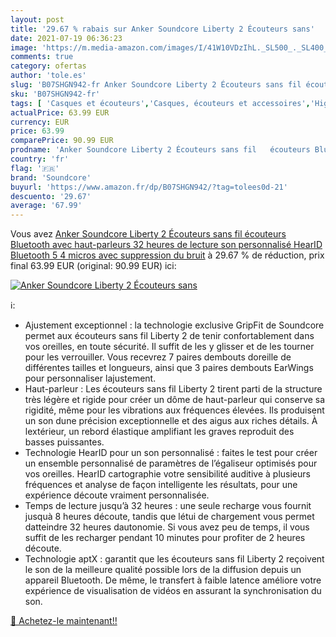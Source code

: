 ```yaml
---
layout: post
title: '29.67 % rabais sur Anker Soundcore Liberty 2 Écouteurs sans'
date: 2021-07-19 06:36:23
image: 'https://m.media-amazon.com/images/I/41W10VDzIhL._SL500_._SL400_.jpg'
comments: true
category: ofertas
author: 'tole.es'
slug: 'B07SHGN942-fr Anker Soundcore Liberty 2 Écouteurs sans fil écouteurs...'
sku: 'B07SHGN942-fr'
tags: [ 'Casques et écouteurs','Casques, écouteurs et accessoires','High-Tech','soundcore', ]
actualPrice: 63.99 EUR
currency: EUR
price: 63.99
comparePrice: 90.99 EUR
prodname: 'Anker Soundcore Liberty 2 Écouteurs sans fil   écouteurs Bluetooth avec haut-parleurs  32 heures de lecture  son personnalisé HearID  Bluetooth 5  4 micros avec suppression du bruit'
country: 'fr'
flag: '🇫🇷'
brand: 'Soundcore'
buyurl: 'https://www.amazon.fr/dp/B07SHGN942/?tag=tolees0d-21'
descuento: '29.67'
average: '67.99'
---
```


Vous avez [Anker Soundcore Liberty 2 Écouteurs sans fil   écouteurs Bluetooth avec haut-parleurs  32 heures de lecture  son personnalisé HearID  Bluetooth 5  4 micros avec suppression du bruit](https://www.amazon.fr/dp/B07SHGN942/?tag=tolees0d-21)  à  29.67 % de réduction, prix final  63.99 EUR (original: 90.99 EUR) ici:

[![Anker Soundcore Liberty 2 Écouteurs sans](https://m.media-amazon.com/images/I/41W10VDzIhL._SL500_._SL400_.jpg)](https://www.amazon.fr/dp/B07SHGN942/?tag=tolees0d-21)

ℹ️:

- Ajustement exceptionnel : la technologie exclusive GripFit de Soundcore permet aux écouteurs sans fil Liberty 2 de tenir confortablement dans vos oreilles, en toute sécurité. Il suffit de les y glisser et de les tourner pour les verrouiller. Vous recevrez 7 paires dembouts doreille de différentes tailles et longueurs, ainsi que 3 paires dembouts EarWings pour personnaliser lajustement.
- Haut-parleur : Les écouteurs sans fil Liberty 2 tirent parti de la structure très légère et rigide pour créer un dôme de haut-parleur qui conserve sa rigidité, même pour les vibrations aux fréquences élevées. Ils produisent un son dune précision exceptionnelle et des aigus aux riches détails. À lextérieur, un rebord élastique amplifiant les graves reproduit des basses puissantes.
- Technologie HearID pour un son personnalisé : faites le test pour créer un ensemble personnalisé de paramètres de l’égaliseur optimisés pour vos oreilles. HearID cartographie votre sensibilité auditive à plusieurs fréquences et analyse de façon intelligente les résultats, pour une expérience découte vraiment personnalisée.
- Temps de lecture jusqu’à 32 heures : une seule recharge vous fournit jusquà 8 heures découte, tandis que létui de chargement vous permet datteindre 32 heures dautonomie. Si vous avez peu de temps, il vous suffit de les recharger pendant 10 minutes pour profiter de 2 heures découte.
- Technologie aptX : garantit que les écouteurs sans fil Liberty 2 reçoivent le son de la meilleure qualité possible lors de la diffusion depuis un appareil Bluetooth. De même, le transfert à faible latence améliore votre expérience de visualisation de vidéos en assurant la synchronisation du son.

[🛒 Achetez-le maintenant!!](https://www.amazon.fr/dp/B07SHGN942/?tag=tolees0d-21)
